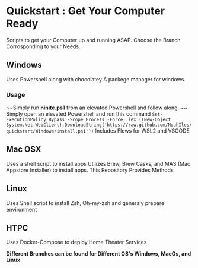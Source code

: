 # Quickstart : Get Your Computer Ready
Scripts to get your Computer up and running ASAP.
Choose the Branch Corrosponding to your Needs.

## Windows
Uses Powershell along with chocolatey A packege manager for windows.

### Usage
~~Simply run **ninite.ps1** from an elevated Powershell and follow along. ~~
Simply open an elevated Powershell and run this command `Set-ExecutionPolicy Bypass -Scope Process -Force; iex ((New-Object System.Net.WebClient).DownloadString('https://raw.github.com/NoahIles/quickstart/Windows/install.ps1'))`
Includes Flows for WSL2 and VSCODE

## Mac OSX
Uses a shell script to install apps
Utilizes Brew, Brew Casks, and MAS (Mac Appstore Installer) to install apps. 
This Repository Provides Methods 

## Linux 
Uses Shell script to install Zsh, Oh-my-zsh and generaly prepare environment

## HTPC 
Uses Docker-Compose to deploy Home Theater Services 

**Different Branches can be found for Different OS's Windows, MacOs, and Linux**
